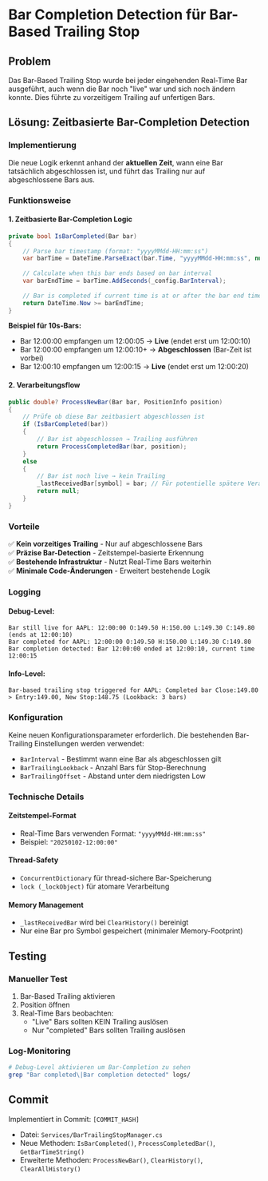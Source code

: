 # Bar Completion Detection für Bar-Based Trailing Stop

## Problem
Das Bar-Based Trailing Stop wurde bei jeder eingehenden Real-Time Bar ausgeführt, auch wenn die Bar noch "live" war und sich noch ändern konnte. Dies führte zu vorzeitigem Trailing auf unfertigen Bars.

## Lösung: Zeitbasierte Bar-Completion Detection

### Implementierung
Die neue Logik erkennt anhand der **aktuellen Zeit**, wann eine Bar tatsächlich abgeschlossen ist, und führt das Trailing nur auf abgeschlossene Bars aus.

### Funktionsweise

#### 1. Zeitbasierte Bar-Completion Logic
```csharp
private bool IsBarCompleted(Bar bar)
{
    // Parse bar timestamp (format: "yyyyMMdd-HH:mm:ss")
    var barTime = DateTime.ParseExact(bar.Time, "yyyyMMdd-HH:mm:ss", null);
    
    // Calculate when this bar ends based on bar interval
    var barEndTime = barTime.AddSeconds(_config.BarInterval);
    
    // Bar is completed if current time is at or after the bar end time
    return DateTime.Now >= barEndTime;
}
```

**Beispiel für 10s-Bars:**
- Bar 12:00:00 empfangen um 12:00:05 → **Live** (endet erst um 12:00:10)
- Bar 12:00:00 empfangen um 12:00:10+ → **Abgeschlossen** (Bar-Zeit ist vorbei)
- Bar 12:00:10 empfangen um 12:00:15 → **Live** (endet erst um 12:00:20)

#### 2. Verarbeitungsflow
```csharp
public double? ProcessNewBar(Bar bar, PositionInfo position)
{
    // Prüfe ob diese Bar zeitbasiert abgeschlossen ist
    if (IsBarCompleted(bar))
    {
        // Bar ist abgeschlossen → Trailing ausführen
        return ProcessCompletedBar(bar, position);
    }
    else
    {
        // Bar ist noch live → kein Trailing
        _lastReceivedBar[symbol] = bar; // Für potentielle spätere Verarbeitung
        return null;
    }
}
```

### Vorteile

✅ **Kein vorzeitiges Trailing** - Nur auf abgeschlossene Bars  
✅ **Präzise Bar-Detection** - Zeitstempel-basierte Erkennung  
✅ **Bestehende Infrastruktur** - Nutzt Real-Time Bars weiterhin  
✅ **Minimale Code-Änderungen** - Erweitert bestehende Logik  

### Logging

#### Debug-Level:
```
Bar still live for AAPL: 12:00:00 O:149.50 H:150.00 L:149.30 C:149.80 (ends at 12:00:10)
Bar completed for AAPL: 12:00:00 O:149.50 H:150.00 L:149.30 C:149.80
Bar completion detected: Bar 12:00:00 ended at 12:00:10, current time 12:00:15
```

#### Info-Level:
```
Bar-based trailing stop triggered for AAPL: Completed bar Close:149.80 > Entry:149.00, New Stop:148.75 (Lookback: 3 bars)
```

### Konfiguration
Keine neuen Konfigurationsparameter erforderlich. Die bestehenden Bar-Trailing Einstellungen werden verwendet:
- `BarInterval` - Bestimmt wann eine Bar als abgeschlossen gilt
- `BarTrailingLookback` - Anzahl Bars für Stop-Berechnung
- `BarTrailingOffset` - Abstand unter dem niedrigsten Low

### Technische Details

#### Zeitstempel-Format
- Real-Time Bars verwenden Format: `"yyyyMMdd-HH:mm:ss"`
- Beispiel: `"20250102-12:00:00"`

#### Thread-Safety
- `ConcurrentDictionary` für thread-sichere Bar-Speicherung
- `lock (_lockObject)` für atomare Verarbeitung

#### Memory Management
- `_lastReceivedBar` wird bei `ClearHistory()` bereinigt
- Nur eine Bar pro Symbol gespeichert (minimaler Memory-Footprint)

## Testing

### Manueller Test
1. Bar-Based Trailing aktivieren
2. Position öffnen
3. Real-Time Bars beobachten:
   - "Live" Bars sollten KEIN Trailing auslösen
   - Nur "completed" Bars sollten Trailing auslösen

### Log-Monitoring
```bash
# Debug-Level aktivieren um Bar-Completion zu sehen
grep "Bar completed\|Bar completion detected" logs/
```

## Commit
Implementiert in Commit: `[COMMIT_HASH]`
- Datei: `Services/BarTrailingStopManager.cs`
- Neue Methoden: `IsBarCompleted()`, `ProcessCompletedBar()`, `GetBarTimeString()`
- Erweiterte Methoden: `ProcessNewBar()`, `ClearHistory()`, `ClearAllHistory()`
